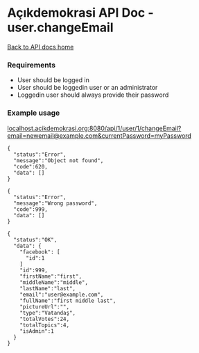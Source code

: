 # Açıkdemokrasi API Doc - user.changeEmail

[Back to API docs home](Home)

### Requirements
- User should be logged in
- User should be loggedin user or an administrator
- Loggedin user should always provide their password

### Example usage

[localhost.acikdemokrasi.org:8080/api/1/user/1/changeEmail?email=newemail@example.com&currentPassword=myPassword](localhost.acikdemokrasi.org:8080/api/1/user/1/changeEmail?email=newemail@example.com&currentPassword=myPassword)

```
{
  "status":"Error",
  "message":"Object not found",
  "code":620,
  "data": []
}
```
```
{
  "status":"Error",
  "message":"Wrong password",
  "code":999,
  "data": []
}
```
```
{
  "status":"OK",
  "data": {
    "facebook": [
      "id":1
    ]
    "id":999,
    "firstName":"first",
    "middleName":"middle",
    "lastName":"last",
    "email":"user@example.com",
    "fullName":"first middle last",
    "pictureUrl":"",
    "type":"Vatandaş",
    "totalVotes":24,
    "totalTopics":4,
    "isAdmin":1
  }
}
```